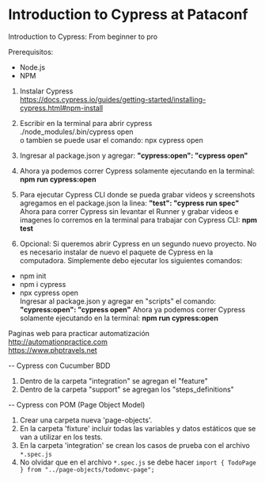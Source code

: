 # Introduction to Cypress at Pataconf
Introduction to Cypress: From beginner to pro


Prerequisitos:
- Node.js  
- NPM  

1. Instalar Cypress  
https://docs.cypress.io/guides/getting-started/installing-cypress.html#npm-install

2. Escribir en la terminal para abrir cypress  
./node_modules/.bin/cypress open  
o tambien se puede usar el comando: npx cypress open  

3. Ingresar al package.json y agregar: **"cypress:open": "cypress open"**  
4. Ahora ya podemos correr Cypress solamente ejecutando en la terminal: **npm run cypress:open**

5. Para ejecutar Cypress CLI donde se pueda grabar videos y screenshots agregamos en el package.json la linea: **"test": "cypress run spec"**  
Ahora para correr Cypress sin levantar el Runner y grabar videos e imagenes lo corremos en la terminal para trabajar con Cypress CLI: **npm test**

6. Opcional: Si queremos abrir Cypress en un segundo nuevo proyecto. No es necesario instalar de nuevo el paquete de Cypress en la computadora. Simplemente debo ejecutar los siguientes comandos:
* npm init  
* npm i cypress  
* npx cypress open  
Ingresar al package.json y agregar en "scripts" el comando: **"cypress:open": "cypress open"**
Ahora ya podemos correr Cypress solamente ejecutando en la terminal: **npm run cypress:open**

Paginas web para practicar automatización  
http://automationpractice.com  
https://www.phptravels.net  

-- Cypress con Cucumber BDD
1. Dentro de la carpeta "integration" se agregan el "feature"  
2. Dentro de la carpeta "support" se agregan los "steps_definitions"  

-- Cypress con POM (Page Object Model)
1. Crear una carpeta nueva 'page-objects'.
2. En la carpeta 'fixture' incluir todas las variables y datos estáticos que se van a utilizar en los tests.
3. En la carpeta 'integration' se crean los casos de prueba con el archivo `*.spec.js`
4. No olvidar que en el archivo `*.spec.js` se debe hacer `import { TodoPage } from "../page-objects/todomvc-page";`


